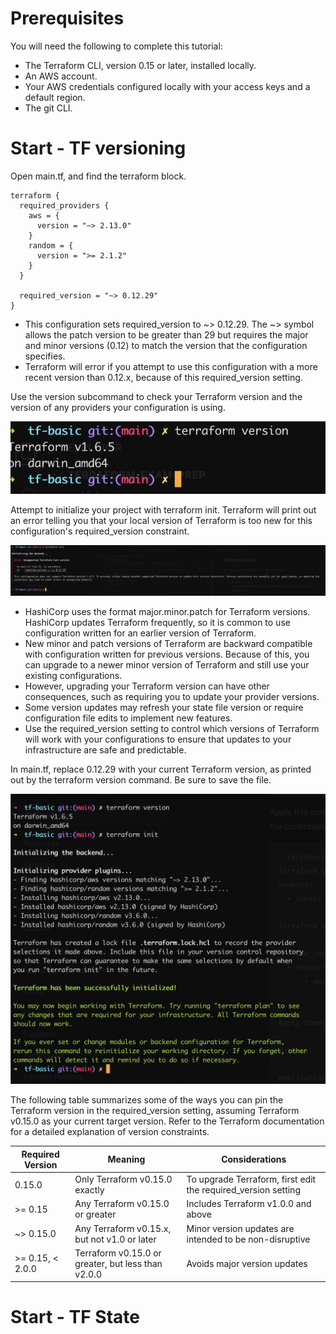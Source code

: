 # Prerequisites
You will need the following to complete this tutorial:

- The Terraform CLI, version 0.15 or later, installed locally.
- An AWS account.
- Your AWS credentials configured locally with your access keys and a default region.
- The git CLI.

# Start - TF versioning
Open main.tf, and find the terraform block.
```
terraform {
  required_providers {
    aws = {
      version = "~> 2.13.0"
    }
    random = {
      version = ">= 2.1.2"
    }
  }

  required_version = "~> 0.12.29"
}
```

- This configuration sets required_version to ~> 0.12.29. The ~> symbol allows the patch version to be greater than 29 but requires the major and minor versions (0.12) to match the version that the configuration specifies. 
- Terraform will error if you attempt to use this configuration with a more recent version than 0.12.x, because of this required_version setting.


Use the version subcommand to check your Terraform version and the version of any providers your configuration is using.

![basic-1](../assets//tf-basic-1.png)

Attempt to initialize your project with terraform init. Terraform will print out an error telling you that your local version of Terraform is too new for this configuration's required_version constraint.

![basic-2](../assets/tf-basic-2.png)

- HashiCorp uses the format major.minor.patch for Terraform versions. HashiCorp updates Terraform frequently, so it is common to use configuration written for an earlier version of Terraform.
- New minor and patch versions of Terraform are backward compatible with configuration written for previous versions. Because of this, you can upgrade to a newer minor version of Terraform and still use your existing configurations.
- However, upgrading your Terraform version can have other consequences, such as requiring you to update your provider versions.
- Some version updates may refresh your state file version or require configuration file edits to implement new features. 
- Use the required_version setting to control which versions of Terraform will work with your configurations to ensure that updates to your infrastructure are safe and predictable.

In main.tf, replace 0.12.29 with your current Terraform version, as printed out by the terraform version command. Be sure to save the file.

![basic-3](../assets/tf-basic-3.png)

The following table summarizes some of the ways you can pin the Terraform version in the required_version setting, assuming Terraform v0.15.0 as your current target version. Refer to the Terraform documentation for a detailed explanation of version constraints.

| Required Version | Meaning                                            | Considerations                                                |
|------------------|----------------------------------------------------|---------------------------------------------------------------|
| 0.15.0           | Only Terraform v0.15.0 exactly                     | To upgrade Terraform, first edit the required_version setting |
| >= 0.15          | Any Terraform v0.15.0 or greater                   | Includes Terraform v1.0.0 and above                           |
| ~> 0.15.0        | Any Terraform v0.15.x, but not v1.0 or later       | Minor version updates are intended to be non-disruptive       |
| >= 0.15, < 2.0.0 | Terraform v0.15.0 or greater, but less than v2.0.0 | Avoids major version updates                                  |


# Start - TF State